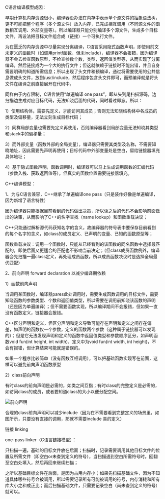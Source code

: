 C语言编译模型成因：

早期计算机内存资源很小，编译器没办法在内存中表示单个源文件的抽象语法树，更不可能把整个程序（多个源文件）放入内存，已完成相互调用（不同源文件的函数相互调用、外部变量等）。所以编译器只能分别编译多个源文件，生成多个目标文件，再设法把目标文件组合成（链接）一个可执行文件。

为在匮乏的内存资源中尽量实现分离编译，C语言采用隐式函数声明，即使用前文未定义的函数时（如调用printf函数，但未include），编译器不会报错，因为编译器不会去检查函数原型，不检查参数个数，类型，返回值类型等，从而实现了分离编译，然后链接成为一个大的执行文件；但这就依赖于链接时不能出错，并且自身需要明确的知道所需信息；所以出现了头文件和预编译，通过将需要使用的公共信息做成头文件，放到/usr/include，然后程序包含头文件即可，而预编译就是将头文件在编译之前直接展开在代码中。



同样由于内存限制，C语言使用“单遍编译 one pass”，即从头到尾扫描源码，边扫描边生成对应目标代码，无法知晓后面的代码，同时看过即忘。所以：

1）使用结构体，需要先定义，才能访问其成员；否则无法知晓结构体中各成员的类型及偏移量，无法立刻生成目标代码；

2）同样局部变量也需要先定义再使用，否则编译器看到局部变量无法知晓其类型和stack中的偏移量；

3）而外部变量（函数外部的全局变量），编译器只需要其类型及名称，不需要知晓地址，因此需要先声明再使用；目标代码中外部变量处是空白，留给链接器填充具体地址；

4）基于隐式函数声明，函数调用时，编译器可以马上生成调用函数的汇编代码（参数入栈、获取返回值等），但真实的函数位置需要链接器填充。



C++编译模型：

1、为与C语言兼容，C++继承了单遍编译one pass（只是装作好像是单遍编译，因为新增了语言特性）

因为编译器只能根据目前看到的代码做出决策，所以读之后的代码不会影响前面做出的决策，从而影响了C++的名字查找（name lookup）和函数重载决议；

C++只能通过解析源代码获知名字的含义，故编译器的符号表中要保存目前看到的每个名字的含义，如class的成员定义、已声明的变量、已知的函数原型等；

函数重载决议：调用一个函数时，只能从已经看到的该函数的同名函数中选择最匹配的，即使后面又更适合的匹配也不影响当前决定；（但class成员函数例外，编译器会先扫描一遍class定义，再处理成员函数，所以成员函数决议时是选择全局最优匹配）



2、前向声明 forward declaration 以减少编译期依赖

1）函数前向声明

当调用某函数时，编译器pares此处调用时，需要生成函数调用的目标文件，需要知晓函数的参数类型、个数和返回值类型，所以需要在调用前知晓该函数的声明（还是因为单遍编译）；但不需要函数实现，所以编译期间不会报错，但如果一直没有函数定义，链接器会报错。

C++区分声明和定义，但区分声明和定义导致可能存在声明和定义之间存在偏差，如声明的函数仅一个参数，定义的函数两个参数（这种属于链接器可以发现的）；但是它无法发现声明和定义的函数中返回值类型和参数顺序区分，如声明函数void fun(int height, int width)，定义中为void fun(int width, int height)，不会有报错，但计算结果可能就是错误的。

如果一个程序比较简单（没有函数互相调用），可以把基础函数实现写在前面，这样可以避免前向声明函数原型

2）class前向声明

有时class的前向声明是必需的，如类之间互指；有时class的完整定义是必需的，如访问class的成员，或者要知道class的大小以便分配空间。

![前向声明](C:\Users\zhong\Pictures\前向声明.png)

合理的class前向声明可以减少include（因为在不需要看到完整定义的场景里，如图所示，只要没有直接的调用，那就不需要include 类的定义）





链接 linking

one-pass linker（C语言链接模型）：

只扫描一遍，基础的目标文件放在后面；扫描时，记录需要调用其他目标文件的位置及所需文件（即空白or未查到定义的符号），当扫描遇到空白所需符号时，回翻至空白处填入，然后再回来继续扫描；

之所以基础目标文件在后面，是因为占用内存小；如果先扫描基础文件，因为不知道具体哪些符号会被调用，所以需要记录所有可能被调用的符号，内存消耗和所有库大小之和成正比；而后扫描基础文件，只需要记录空白（尚未查到定义的符号）就可以。